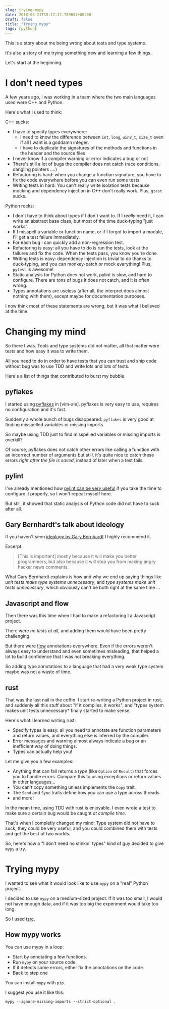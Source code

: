 ```yaml
---
slug: trying-mypy
date: 2018-04-21T10:17:17.789657+00:00
draft: false
title: "Trying mypy"
tags: [python]
---
```


This is a story about me being wrong about tests and type systems.

It's also a story of me trying something new and learning a few things.

Let's start at the beginning.

# I don't need types

A few years ago, I was working in a team where the two main languages used were C++ and Python.

Here's what I used to think:

C++ sucks:

* I have to specify types everywhere:
  * I need to know the difference between `int`, `long`, `uin8_t`, `size_t` even if all I want is a goddamn integer.
  * I have to duplicate the signatures of the methods and functions in the header and the source files
* I never know if a compiler warning or error indicates a bug or not
* There's still a lot of bugs the compiler does not catch (race conditions, dangling pointers ....)
* Refactoring is hard: when you change a function signature, you have to fix the code everywhere before you can even run some tests.
* Writing tests in hard: You can't really write isolation tests because mocking and dependency injection in C++ don't really work. Plus, `gtest` sucks.

Python rocks:

* I don't have to think about types if I don't want to. If I *really* need it, I can write an abstract base class, but most of the time duck-typing "just works".
* If I misspell a variable or function name, or if I forgot to import a module, I'll get a test failure immediately.
* For each bug I can quickly add a non-regression test.
* Refactoring is easy: all you have to do is run the tests, look at the failures and fix the code. When the tests pass, you know you're done.
* Writing tests is easy: dependency injection is trivial to do thanks to duck-typing, and you can monkey-patch or mock everything! Plus, `pytest` is awesome!
* Static analysis for Python does not work, pylint is slow, and hard to configure. There are tons of bugs it does not catch, and it is often wrong.
* Types annotations are useless (after all, the interpret does almost nothing with them), except maybe for documentation purposes.

I now think most of these statements are wrong, but it was what I believed at the time.

# Changing my mind

So there I was. Tools and type systems did not matter, all that matter were tests and how easy it was to write them.

All you need to do in order to have tests that you can trust and ship code without bug was to use TDD and write lots and lots of tests.

Here's a list of things that contributed to burst my bubble.


## pyflakes

I started using [pyflakes]() in [vim-ale]. pyflakes is very easy to use, requires no configuration and it's fast.

Suddenly a whole bunch of bugs disappeared: `pyflakes` is very good at finding misspelled variables or missing imports.

So maybe using TDD just to find misspelled variables or missing imports is overkill?

Of course, pyflakes does not catch other errors like calling a function with an incorrect number of arguments but still, it's quite nice to catch these errors *right after the file is saved*, instead of later when a test fails.


## pylint

I've already mentioned how [pylint can be very useful]() if you take the time to configure it properly, so I won't repeat myself here.

But still, it showed that static analysis of Python code did not have to suck after all.

## Gary Bernhardt's talk about ideology

If you haven't seen [ideology by Gary Bernhardt](https://www.destroyallsoftware.com/talks/ideology) I highly recommend it.

Excerpt:

> [This is important] mostly because it will make you better programmers, but also because it will stop you from making angry hacker news comments.

What Gary Bernhardt explains is how and why we end up saying things like *unit tests make type systems unnecessary*, and *type systems make unit tests unnecessary*, which obviously can't be both right at the same time ...

## Javascript and flow

Then there was this time when I had to make a refactoring I a Javascript project.

There were *no tests at all*, and adding them would have been pretty challenging.

But there were [flow]() annotations everywhere. Even if the errors weren't always easy to understand and even sometimes misleading, that helped a lot to build confidence that I was not breaking everything.

So adding type annotations to a language that had a very weak type system maybe was not a waste of time.

## rust

That was the last nail in the coffin. I start re-writing a Python project in rust, and suddenly all this stuff about "if it compiles, it works", and "types system makes unit tests unnecessary* finaly started to make sense.

Here's what I learned writing rust:

* Specify types is easy: all you need to annotate are function parameters and return values, and everything else is inferred by the compiler.
* Error messages and warning almost always indicate a bug or an inefficient way of doing things.
* Types can actually help you!

Let me give you a few examples:

* Anything that can fail returns a *type* (like `Option` or `Result`) that forces you to handle errors. Compare this to using exceptions or return values in other languages...
* You can't copy something unless implements the `Copy` trait.
* The `Send` and `Sync` traits define how you can use a type across threads.
* and more!

In the mean time, using TDD with rust is enjoyable. I even wrote a test to make sure a certain bug would be caught *at compile time*.

That's when I completly changed my mind: Type system did not have to suck, they could be very useful, and you could combined them with tests and get the best of two worlds.

So, here's how a "I don't need no stinkin' types" kind of guy decided to give `mypy` a try.

# Trying mypy

I wanted to see what it would look like to use `mypy` on a "real" Python project.

I decided to use `mypy` on a medium-sized project. If it was too small, I would not have enough data, and if it was too big the experiment would take too long.

So I used [tsrc]().

## How mypy works

You can use mypy in a loop:

* Start by annotating a few functions.
* Run `mypy` on your source code.
* If it detects some errors, either fix the annotations on the code.
* Back to step one

You can install `mypy` with `pip`.

I suggest you use it like this:

```
mypy --ignore-missing-imports --strict-optional .
```
